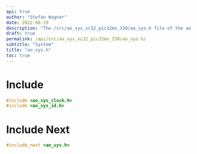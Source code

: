 ```yaml
---
api: true
author: "Stefan Wagner"
date: 2022-08-29
description: "The /src/ao_sys_xc32_pic32mx_330/ao_sys.h file of the ao real-time operating system."
draft: true
permalink: /api/src/ao_sys_xc32_pic32mx_330/ao_sys.h/
subtitle: "System"
title: "ao_sys.h"
toc: true
---
```


# Include

```c
#include <ao_sys_clock.h>
#include <ao_sys_id.h>
```

# Include Next

```c
#include_next <ao_sys.h>
```


